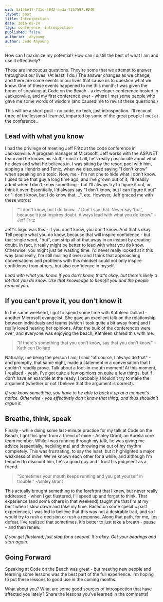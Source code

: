 ```yaml
---
uid: 3a156e17-731c-4042-aeda-7357592c9240
layout: post
title: Introspection
date: 2016-08-24
tags: conference, introspection
published: false
authorid: jahyoung
author: Jedd Ahyoung
---
```


How can I maximize my potential? How can I distill the best of what I am and use it effectively?

These are innocuous questions. They're some that we attempt to answer throughout our lives. (At least, I do.) The answer changes as we change, and there are some events in our lives that cause us to question what we know. One of these events happened to me this month; I was given the honor of speaking at Code on the Beach - a developer conference hosted in Jacksonville, and my first conference ever - where I met some people who gave me some words of wisdom (and caused me to revisit these questions.)

This will be a short post - no code, no tech, just introspection. I'll recount three of the lessons I learned, imparted by some of the great people I met at the conference..

## Lead with what you know

I had the privilege of meeting Jeff Fritz at the code conference in Jacksonville. A program manager at Microsoft, Jeff works with the ASP.NET team and he knows his stuff - most of all, he's really passionate about what he does and what he believes in. I was sitting by the resort pool with him, sipping a Hendrix and Tonic, when we discussed saying "I don't know" when speaking on a topic. Now, me - I'm not one to hide what I don't know. I used to be that guy a long time ago, and I've grown out of it; I'll readily admit when I don't know something - but I'll always try to figure it out, or think it over. Essentially, I'd always say "I don't know, but I can figure it out" or "I don't know, but I do know that....", etc. However, Jeff graced me with these words:

> "'I don't know, but I do know....' Don't say that. Never say 'but', because it just inspires doubt. Always lead with what you do know." -Jeff Fritz

Jeff's logic was this - if you don't know, you don't know. And that's okay. Tell people what you do know, because that will inspire confidence - but that single word, "but", can strip all of that away in an instant by creating doubt. In fact, it really might be better to lead with what you do know. Otherwise, you might just be wasting time. I'd never really looked at it this way (and really, I'm still mulling it over) and I think that approaching conversations and problems with this mindset could not only inspire confidence from others, but also confidence in myself.

*Lead with what you know. If you don't know, that's okay, but there's likely a lot that you do know. Use that knowledge to benefit you and the people around you.*

## If you can't prove it, you don't know it

In the same weekend, I got to spend some time with Kathleen Dollard - another Microsoft evangelist. She gave an excellent talk on the relationship between individuals and teams (which I took quite a bit away from) and I really loved hearing her opinions. After the bulk of the conferences were over, and everyone was enjoying the beach, Kathleen shared this with me:

 > "If there's something that you don't know, say that you don't know." -Kathleen Dollard

Naturally, me being the person I am, I said "of course, I always do that" - and promptly, that same night, made a statement in a conversation that I couldn't readily prove. Talk about a foot-in-mouth moment! At this moment, I realized - yeah, I've got quite a few opinions on quite a few things, but if I don't have an example at the ready, I probably shouldn't try to make the argument (whether or not I believe that the argument is correct).

*If you know something, you have to be able to back it up at a moment's notice. Otherwise - you effectively don't know that thing, and thus shouldn't argue it.*

## Breathe, think, speak

Finally - while doing some last-minute practice for my talk at Code on the Beach, I got this gem from a friend of mine - Ashley Grant, an Aurelia core team member. While I was running through my talk, he was giving me advice (essentially, heckling me) and throwing me out of my rhythm completely. This was frustrating, to say the least, but it highlighted a major weakness of mine. We've known each other for a while, and although I'm tempted to discount him, he's a good guy and I trust his judgment as a friend.

 > "Sometimes your mouth keeps running and you get yourself in trouble." -Ashley Grant

This actually brought something to the forefront that I knew, but never really addressed - when I get flustered, I'll speed up and forget to think. That experience (and some others in that weekend) taught me that I'm at my best when I slow down and take my time. Based on some specific past experiences, I was led to believe that this was not a desirable trait, and so I would try to rush a decision or rush a response. Along that path, for me, lies defeat. I've realized that sometimes, it's better to just take a breath - pause - and then renew.

*If you get flustered, just stop for a second. It's okay. Get your bearings and start again.*

## Going Forward

Speaking at Code on the Beach was great - but meeting new people and learning some lessons was the best part of the full experience. I'm hoping to put these lessons to good use in the coming months.

What about you? What are some good sources of introspection that have affected you lately? Share the lessons you've learned in the comments!